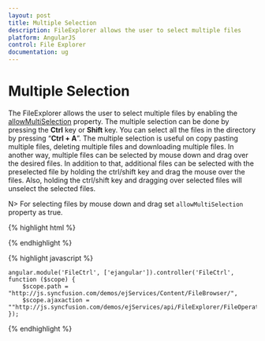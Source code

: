 ```yaml
---
layout: post
title: Multiple Selection
description: FileExplorer allows the user to select multiple files
platform: AngularJS
control: File Explorer
documentation: ug
---
```



# Multiple Selection

The FileExplorer allows the user to select multiple files by enabling the [allowMultiSelection](https://help.syncfusion.com/api/js/ejfileexplorer#members:allowmultiselection) property. The multiple selection can be done by pressing the **Ctrl** key or **Shift** key. You can select all the files in the directory by pressing “**Ctrl + A**”. The multiple selection is useful on copy pasting multiple files, deleting multiple files and downloading multiple files. In another way, multiple files can be selected by mouse down and drag over the desired files. In addition to that, additional files can be selected with the preselected file by holding the ctrl/shift key and drag the mouse over the files. Also, holding the ctrl/shift key and dragging over selected files will unselect the selected files.

N>  For selecting files by mouse down and drag set `allowMultiSelection` property as true.


{% highlight html %}

<div id="fileExplorer" ej-fileexplorer e-path="path" e-ajaxaction="ajaxaction" e-isresponsive="true" e-allowmultiselection="true" ></div>
<!--allowMultiSelection property is true by default-->

{% endhighlight %}

{% highlight javascript %}

    angular.module('FileCtrl', ['ejangular']).controller('FileCtrl', function ($scope) {
        $scope.path = "http://js.syncfusion.com/demos/ejServices/Content/FileBrowser/",
        $scope.ajaxaction = ""http://js.syncfusion.com/demos/ejServices/api/FileExplorer/FileOperations"
    });

{% endhighlight %}
